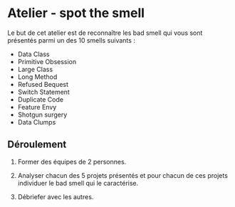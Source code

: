 # Atelier - spot the smell

Le but de cet atelier est de reconnaître les bad smell qui vous sont présentés parmi un des 10 smells suivants :

- Data Class
- Primitive Obsession
- Large Class
- Long Method
- Refused Bequest
- Switch Statement
- Duplicate Code
- Feature Envy
- Shotgun surgery
- Data Clumps


## Déroulement

1. Former des équipes de 2 personnes.

2. Analyser chacun des 5 projets présentés et pour chacun de ces projets individuer le bad smell qui le caractérise.

3. Débriefer avec les autres.
